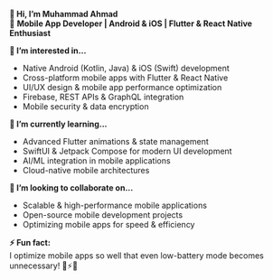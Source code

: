 **👋 Hi, I’m Muhammad Ahmad**  
🚀 **Mobile App Developer | Android & iOS | Flutter & React Native Enthusiast**  

**👀 I’m interested in...**  
- Native Android (Kotlin, Java) & iOS (Swift) development  
- Cross-platform mobile apps with Flutter & React Native  
- UI/UX design & mobile app performance optimization  
- Firebase, REST APIs & GraphQL integration  
- Mobile security & data encryption  

**🌱 I’m currently learning...**  
- Advanced Flutter animations & state management  
- SwiftUI & Jetpack Compose for modern UI development  
- AI/ML integration in mobile applications  
- Cloud-native mobile architectures  

**💞️ I’m looking to collaborate on...**  
- Scalable & high-performance mobile applications  
- Open-source mobile development projects  
- Optimizing mobile apps for speed & efficiency    

**⚡ Fun fact:**  
I optimize mobile apps so well that even low-battery mode becomes unnecessary! 📱⚡🚀  
